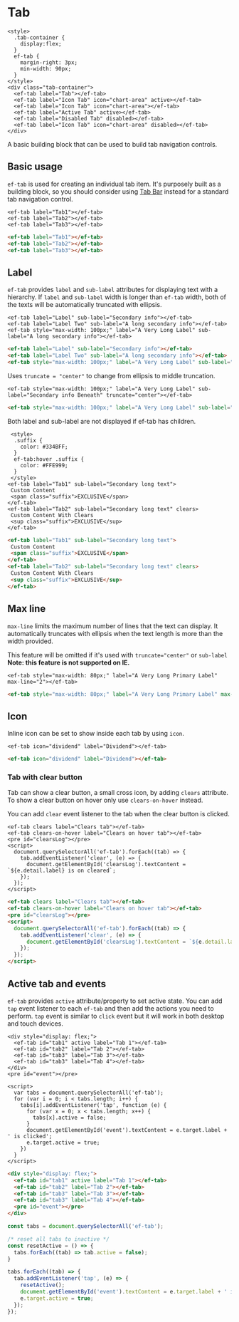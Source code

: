 # Tab

```live(preview)
<style>
  .tab-container {
    display:flex;
  }
  ef-tab {
    margin-right: 3px;
    min-width: 90px;
  }
</style>
<div class="tab-container">
  <ef-tab label="Tab"></ef-tab>
  <ef-tab label="Icon Tab" icon="chart-area" active></ef-tab>
  <ef-tab label="Icon Tab" icon="chart-area"></ef-tab>
  <ef-tab label="Active Tab" active></ef-tab>
  <ef-tab label="Disabled Tab" disabled></ef-tab>
  <ef-tab label="Icon Tab" icon="chart-area" disabled></ef-tab>
</div>
```

A basic building block that can be used to build tab navigation controls.

## Basic usage

`ef-tab` is used for creating an individual tab item. It's purposely built as a building block, so you should consider using [Tab Bar](./tab-bar.md) instead for a standard tab navigation control.

```live
<ef-tab label="Tab1"></ef-tab>
<ef-tab label="Tab2"></ef-tab>
<ef-tab label="Tab3"></ef-tab>
```

```html
<ef-tab label="Tab1"></ef-tab>
<ef-tab label="Tab2"></ef-tab>
<ef-tab label="Tab3"></ef-tab>
```

## Label

`ef-tab` provides `label` and `sub-label` attributes for displaying text with a hierarchy. If `label` and `sub-label` width is longer than `ef-tab` width, both of the texts will be automatically truncated with ellipsis.

```live
<ef-tab label="Label" sub-label="Secondary info"></ef-tab>
<ef-tab label="Label Two" sub-label="A long secondary info"></ef-tab>
<ef-tab style="max-width: 100px;" label="A Very Long Label" sub-label="A long secondary info"></ef-tab>
```

```html
<ef-tab label="Label" sub-label="Secondary info"></ef-tab>
<ef-tab label="Label Two" sub-label="A long secondary info"></ef-tab>
<ef-tab style="max-width: 100px;" label="A Very Long Label" sub-label="A long secondary info"></ef-tab>
```

Uses `truncate = "center"` to change from ellipsis to middle truncation.

```live
<ef-tab style="max-width: 100px;" label="A Very Long Label" sub-label="Secondary info Beneath" truncate="center"></ef-tab>
```

```html
<ef-tab style="max-width: 100px;" label="A Very Long Label" sub-label="Secondary info Beneath" truncate="center"></ef-tab>
```

Both label and sub-label are not displayed if ef-tab has children.

```live
 <style>
  .suffix {
    color: #334BFF;
  }
  ef-tab:hover .suffix {
    color: #FFE999;
  }
 </style>
<ef-tab label="Tab1" sub-label="Secondary long text">
 Custom Content
 <span class="suffix">EXCLUSIVE</span>
</ef-tab>
<ef-tab label="Tab2" sub-label="Secondary long text" clears>
 Custom Content With Clears
 <sup class="suffix">EXCLUSIVE</sup>
</ef-tab>
```

```html
<ef-tab label="Tab1" sub-label="Secondary long text">
 Custom Content
 <span class="suffix">EXCLUSIVE</span>
</ef-tab>
<ef-tab label="Tab2" sub-label="Secondary long text" clears>
 Custom Content With Clears
 <sup class="suffix">EXCLUSIVE</sup>
</ef-tab>
```

## Max line

`max-line` limits the maximum number of lines that the text can display. It automatically truncates with ellipsis when the text length is more than the width provided. 

This feature will be omitted if it's used with `truncate="center"` or `sub-label` 
**Note: this feature is not supported on IE.**

```live
<ef-tab style="max-width: 80px;" label="A Very Long Primary Label" max-line="2"></ef-tab>
```

```html
<ef-tab style="max-width: 80px;" label="A Very Long Primary Label" max-line="2"></ef-tab>
```

## Icon

Inline icon can be set to show inside each tab by using `icon`.

```live
<ef-tab icon="dividend" label="Dividend"></ef-tab>
```

```html
<ef-tab icon="dividend" label="Dividend"></ef-tab>
```

### Tab with clear button

Tab can show a clear button, a small cross icon, by adding `clears` attribute. To show a clear button on hover only use `clears-on-hover` instead.

You can add `clear` event listener to the tab when the clear button is clicked.

```live
<ef-tab clears label="Clears tab"></ef-tab>
<ef-tab clears-on-hover label="Clears on hover tab"></ef-tab>
<pre id="clearsLog"></pre>
<script>
  document.querySelectorAll('ef-tab').forEach((tab) => {
    tab.addEventListener('clear', (e) => {
      document.getElementById('clearsLog').textContent = `${e.detail.label} is on cleared`;
    });
  });
</script>
```

```html
<ef-tab clears label="Clears tab"></ef-tab>
<ef-tab clears-on-hover label="Clears on hover tab"></ef-tab>
<pre id="clearsLog"></pre>
<script>
  document.querySelectorAll('ef-tab').forEach((tab) => {
    tab.addEventListener('clear', (e) => {
      document.getElementById('clearsLog').textContent = `${e.detail.label} is on cleared`;
    });
  });
</script>
```

## Active tab and events

`ef-tab` provides `active` attribute/property to set active state. You can add `tap` event listener to each `ef-tab` and then add the actions you need to perform.
`tap` event is similar to `click` event but it will work in both desktop and touch devices.

```live
<div style="display: flex;">
  <ef-tab id="tab1" active label="Tab 1"></ef-tab>
  <ef-tab id="tab2" label="Tab 2"></ef-tab>
  <ef-tab id="tab3" label="Tab 3"></ef-tab>
  <ef-tab id="tab3" label="Tab 4"></ef-tab>
</div>
<pre id="event"></pre>

<script>
  var tabs = document.querySelectorAll('ef-tab');
  for (var i = 0; i < tabs.length; i++) {
    tabs[i].addEventListener('tap', function (e) {
      for (var x = 0; x < tabs.length; x++) {
        tabs[x].active = false;
      }
      document.getElementById('event').textContent = e.target.label + ' is clicked';
      e.target.active = true;
    })
  }
</script>
```


```html
<div style="display: flex;">
  <ef-tab id="tab1" active label="Tab 1"></ef-tab>
  <ef-tab id="tab2" label="Tab 2"></ef-tab>
  <ef-tab id="tab3" label="Tab 3"></ef-tab>
  <ef-tab id="tab3" label="Tab 4"></ef-tab>
  <pre id="event"></pre>
</div>
```

```js
const tabs = document.querySelectorAll('ef-tab');

/* reset all tabs to inactive */
const resetActive = () => {
  tabs.forEach((tab) => tab.active = false);
}

tabs.forEach((tab) => {
  tab.addEventListener('tap', (e) => {
    resetActive();
    document.getElementById('event').textContent = e.target.label + ' is clicked';
    e.target.active = true;
  });
});
```
